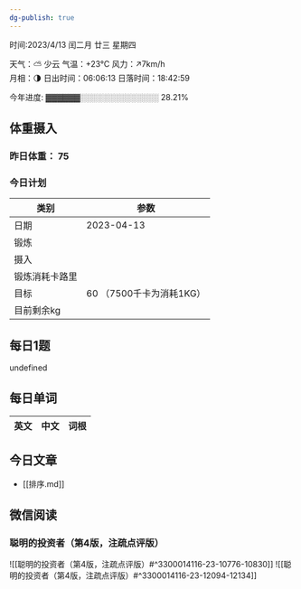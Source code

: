 ```yaml
---
dg-publish: true
---
```



时间:2023/4/13 闰二月 廿三 星期四

天气：⛅️  少云 气温：+23°C 风力：↗7km/h  
月相：🌗 日出时间：06:06:13 日落时间：18:42:59

今年进度: ▓▓▓▓▓▓░░░░░░░░░░░░░░ 28.21%

## 体重摄入

### 昨日体重： 75
### 今日计划
| 类别           | 参数                    |
| -------------- | ----------------------- |
| 日期           | 2023-04-13               |
| 锻炼           |               |
| 摄入           |  |
| 锻炼消耗卡路里 | |
| 目标           | 60      （7500千卡为消耗1KG）                |
| 目前剩余kg               |                          |



## 每日1题

undefined

## 每日单词

| 英文       | 中文       |词根|
| ---------- | ---------- | ---|


## 今日文章

- [[排序.md]]


## 微信阅读

<!-- start of weread -->

### 聪明的投资者（第4版，注疏点评版）
![[聪明的投资者（第4版，注疏点评版）#^3300014116-23-10776-10830]]
![[聪明的投资者（第4版，注疏点评版）#^3300014116-23-12094-12134]]

<!-- end of weread -->

